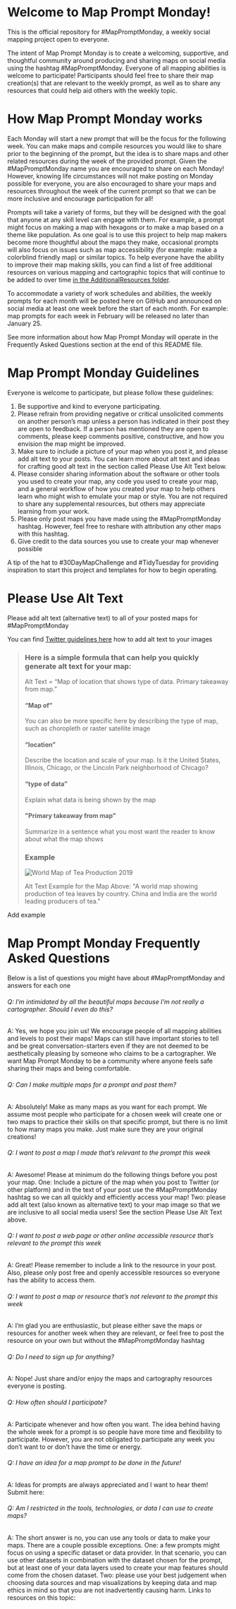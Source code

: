 # Welcome to Map Prompt Monday!

This is the official repository for #MapPromptMonday, a weekly social mapping project open to everyone.

The intent of Map Prompt Monday is to create a welcoming, supportive, and thoughtful community around producing and sharing maps on social media using the hashtag #MapPromptMonday. Everyone of all mapping abilities is welcome to participate! Participants should feel free to share their map creation(s) that are relevant to the weekly prompt, as well as to share any resources that could help aid others with the weekly topic.

# How Map Prompt Monday works

Each Monday will start a new prompt that will be the focus for the following week. You can make maps and compile resources you would like to share prior to the beginning of the prompt, but the idea is to share maps and other related resources during the week of the provided prompt. Given the #MapPromptMonday name you are encouraged to share on each Monday! However, knowing life circumstances will not make posting on Monday possible for everyone, you are also encouraged to share your maps and resources throughout the week of the current prompt so that we can be more inclusive and encourage participation for all!

Prompts will take a variety of forms, but they will be designed with the goal that anyone at any skill level can engage with them. For example, a prompt might focus on making a map with hexagons or to make a map based on a theme like population. As one goal is to use this project to help map makers become more thoughtful about the maps they make, occasional prompts will also focus on issues such as map accessibility (for example: make a colorblind friendly map) or similar topics. To help everyone have the ability to improve their map making skills, you can find a list of free additional resources on various mapping and cartographic topics that will continue to be added to over time [in the AdditionalResources folder](https://github.com/MapPromptMonday/MapPromptMonday/tree/main/AdditionalResources).

To accommodate a variety of work schedules and abilities, the weekly prompts for each month will be posted here on GitHub and announced on social media at least one week before the start of each month. For example: map prompts for each week in February will be released no later than January 25.

See more information about how Map Prompt Monday will operate in the Frequently Asked Questions section at the end of this README file.

# Map Prompt Monday Guidelines

Everyone is welcome to participate, but please follow these guidelines:
1) Be supportive and kind to everyone participating.
2) Please refrain from providing negative or critical unsolicited comments on another person’s map unless a person has indicated in their post they are open to feedback. If a person has mentioned they are open to comments, please keep comments positive, constructive, and how you envision the map might be improved.
3) Make sure to include a picture of your map when you post it, and please add alt text to your posts. You can learn more about alt text and ideas for crafting good alt text in the section called Please Use Alt Text below.
4) Please consider sharing information about the software or other tools you used to create your map, any code you used to create your map, and a general workflow of how you created your map to help others learn who might wish to emulate your map or style. You are not required to share any supplemental resources, but others may appreciate learning from your work.
5) Please only post maps you have made using the #MapPromptMonday hashtag. However, feel free to reshare with attribution any other maps with this hashtag.
6) Give credit to the data sources you use to create your map whenever possible

A tip of the hat to #30DayMapChallenge and #TidyTuesday for providing inspiration to start this project and templates for how to begin operating.

# Please Use Alt Text

Please add alt text (alternative text) to all of your posted maps for #MapPromptMonday

You can find [Twitter guidelines here](https://help.twitter.com/en/using-twitter/picture-descriptions) how to add alt text to your images

> ### Here is a simple formula that can help you quickly generate alt text for your map:
> 
> Alt Text = “Map of location that shows type of data. Primary takeaway from map.”
>
> #### “Map of”
> 
> You can also be more specific here by describing the type of map, such as choropleth or raster satellite image
> 
> #### “location”
> 
> Describe the location and scale of your map. Is it the United States, Illinois, Chicago, or the Lincoln Park neighborhood of Chicago?
> 
> #### “type of data”
> 
> Explain what data is being shown by the map
> 
> #### "Primary takeaway from map"
> 
> Summarize in a sentence what you most want the reader to know about what the map shows
>
> ### Example
>
> ![World Map of Tea Production 2019](https://user-images.githubusercontent.com/120138702/207097510-3304da4f-a1fe-4058-b0ae-9931f89baf4e.png)
> 
> Alt Text Example for the Map Above: "A world map showing production of tea leaves by country. China and India are the world leading producers of tea."



Add example

# Map Prompt Monday Frequently Asked Questions

Below is a list of questions you might have about #MapPromptMonday and answers for each one

###### Q: I’m intimidated by all the beautiful maps because I’m not really a cartographer. Should I even do this?
A: Yes, we hope you join us! We encourage people of all mapping abilities and levels to post their maps! Maps can still have important stories to tell and be great conversation-starters even if they are not deemed to be aesthetically pleasing by someone who claims to be a cartographer. We want Map Prompt Monday to be a community where anyone feels safe sharing their maps and being comfortable.

###### Q: Can I make multiple maps for a prompt and post them?
A: Absolutely! Make as many maps as you want for each prompt. We assume most people who participate for a chosen week will create one or two maps to practice their skills on that specific prompt, but there is no limit to how many maps you make. Just make sure they are your original creations!

###### Q: I want to post a map I made that’s relevant to the prompt this week
A: Awesome! Please at minimum do the following things before you post your map. One: Include a picture of the map when you post to Twitter (or other platform) and in the text of your post use the #MapPromptMonday hashtag so we can all quickly and efficiently access your map! Two: please add alt text (also known as alternative text) to your map image so that we are inclusive to all social media users! See the section Please Use Alt Text above.

###### Q: I want to post a web page or other online accessible resource that’s relevant to the prompt this week
A: Great! Please remember to include a link to the resource in your post. Also, please only post free and openly accessible resources so everyone has the ability to access them.

###### Q: I want to post a map or resource that’s not relevant to the prompt this week
A: I’m glad you are enthusiastic, but please either save the maps or resources for another week when they are relevant, or feel free to post the resource on your own but without the #MapPromptMonday hashtag

###### Q: Do I need to sign up for anything?
A: Nope! Just share and/or enjoy the maps and cartography resources everyone is posting.

###### Q: How often should I participate?
A: Participate whenever and how often you want. The idea behind having the whole week for a prompt is so people have more time and flexibility to participate. However, you are not obligated to participate any week you don’t want to or don’t have the time or energy. 

###### Q: I have an idea for a map prompt to be done in the future!
A: Ideas for prompts are always appreciated and I want to hear them! Submit here:

###### Q: Am I restricted in the tools, technologies, or data I can use to create maps?
A: The short answer is no, you can use any tools or data to make your maps. There are a couple possible exceptions. One: a few prompts might focus on using a specific dataset or data provider. In that scenario, you can use other datasets in combination with the dataset chosen for the prompt, but at least one of your data layers used to create your map features should come from the chosen dataset. Two: please use your best judgement when choosing data sources and map visualizations by keeping data and map ethics in mind so that you are not inadvertently causing harm. Links to resources on this topic:
